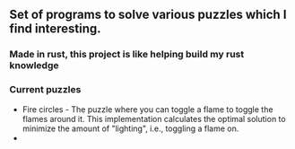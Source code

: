 ## Set of programs to solve various puzzles which I find interesting.

### Made in rust, this project is like helping build my rust knowledge

### **Current puzzles**
- Fire circles - The puzzle where you can toggle a flame to toggle the flames around it. This implementation calculates the optimal solution to minimize the amount of "lighting", i.e., toggling a flame on.
- 